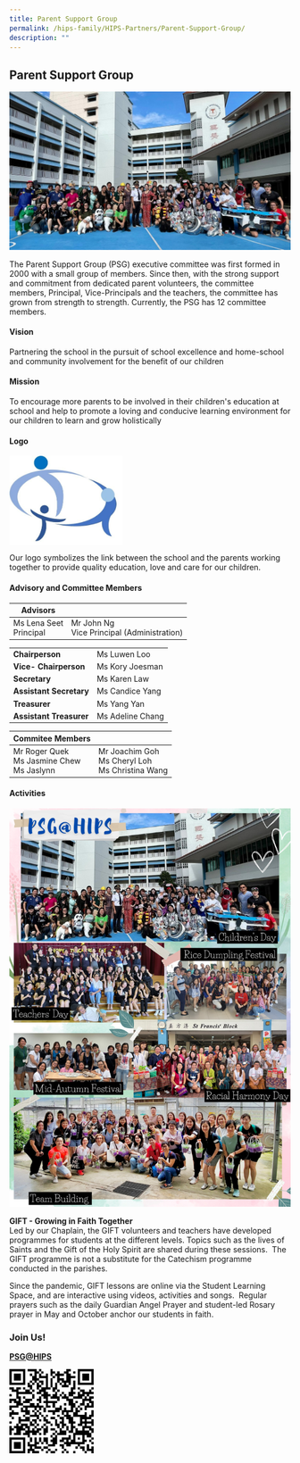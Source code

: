```yaml
---
title: Parent Support Group
permalink: /hips-family/HIPS-Partners/Parent-Support-Group/
description: ""
---
```

## Parent Support Group

![](/images/HIPS%20PSG%20Group%20Photo.jpg)

The Parent Support Group (PSG) executive committee was first formed in 2000 with a small group of members. Since then, with the strong support and commitment from dedicated parent volunteers, the committee members, Principal, Vice-Principals and the teachers, the committee has grown from strength to strength. Currently, the PSG has 12 committee members. 

#### Vision


Partnering the school in the pursuit of school excellence and home-school and community involvement for the benefit of our children

#### Mission


To encourage more parents to be involved in their children's education at school and help to promote a loving and conducive learning environment for our children to learn and grow holistically

#### Logo

<img style="width: 40%;" src="/images/HIPS%20PSG%20Logo%20V2022.jpg" align = "center" /> 

Our logo symbolizes the link between the school and the parents working together to provide quality education, love and care for our children.

#### Advisory and Committee Members


| **Advisors**|  |  
| -------- | -------- | 
|Ms Lena Seet <br> Principal | Mr John Ng <br> Vice Principal (Administration)|


|  |  | 
| -------- | -------- | 
| **Chairperson**   |Ms Luwen Loo     | 
|**Vice- Chairperson**|Ms Kory Joesman |
|**Secretary** |Ms Karen Law|
|**Assistant Secretary**|Ms Candice Yang|
|**Treasurer**|Ms Yang Yan |
|**Assistant Treasurer**|Ms Adeline Chang|

| Commitee Members |  | 
| -------- | -------- | 
| Mr Roger Quek <br> Ms Jasmine Chew <br> Ms Jaslynn  | Mr Joachim Goh  <br> Ms Cheryl Loh <br>Ms Christina Wang  |   



#### Activities

![](/images/PSG@HIPS_2.jpg)

**GIFT - Growing in Faith Together**  
Led by our Chaplain, the GIFT volunteers and teachers have developed programmes for students at the different levels. Topics such as the lives of Saints and the Gift of the Holy Spirit are shared during these sessions.  The GIFT programme is not a substitute for the Catechism programme conducted in the parishes.   

Since the pandemic, GIFT lessons are online via the Student Learning Space, and are interactive using videos, activities and songs.  Regular prayers such as the daily Guardian Angel Prayer and student-led Rosary prayer in May and October anchor our students in faith.  
  


### Join Us!


[**PSG@HIPS**](https://tinyurl.com/PSGatHIPS)


<img style="width: 30%;" src="/images/PSG QR.png" align = "left" />